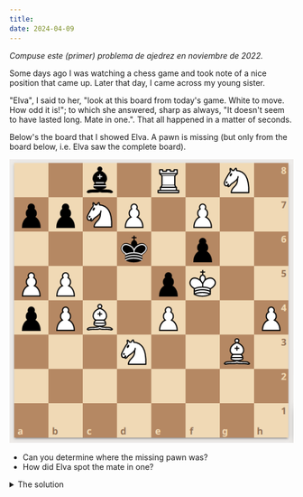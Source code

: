 ```yaml
---
title: 
date: 2024-04-09
---
```


*Compuse este (primer) problema de ajedrez en noviembre de 2022.*

Some days ago I was watching a chess game and took note of a nice position that came up. Later that day, I came across my young sister.

"Elva", I said to her, "look at this board from today's game. White to move. How odd it is!"; to which she answered, sharp as always, "It doesn't seem to have lasted long. Mate in one.". That all happened in a matter of seconds.

Below's the board that I showed Elva. A pawn is missing (but only from the board below, i.e. Elva saw the complete board).

![The board](https://raw.githubusercontent.com/luquiluq/blog/main/docs/assets/comosicion_ajedrez.png)

- Can you determine where the missing pawn was?
- How did Elva spot the mate in one?

<details>
<summary>The solution</summary>
The only possibility is for a white pawn to be on <code>d5</code> and to capture black's pawn on <code>d4</code> <em>en passant</em>. But how did Elva see that such a move was legal? Her only information was the full board and the fact that it came from a true game. Elva must have thought backwards to deduce that black's last move was a 2-square push of the e pawn. Let's then answer this question: <em>what was black's last move?</em>
<ul>
  <li>Clearly black didn't move the bishop.</li>
  <li>They neither moved the king as it would have previously been in a double check.</li>
  <li>The last move must have been <code>...e5</code>, <code>...exf6</code> or <code>...gxf6</code>. In the first case, only a 2-square push would have been possible (note white king's position). Now, the other two moves are impossible: a simple way to see this is that black has already captured exactly two white pieces, because there are 14 white pieces on the board. Moreover, those two captures were accomplished by the pawn on <code>a4</code>. Why? Well, of course that pawn of course must belong to the column <code>c</code> or some posterior one, so it has to have hopped at least twice diagonally. So the last piece to move can't have been the pawn on <code>f6</code>. The only possibility is a 2-square pawn push that allows for <em>en passant</em>.</li>
</ul>
Funnily enough, once provided with the complete position (pawn included), Stockfish only evaluates it to mate in two. So go beat the machine and read Smullyan's retrospective chess problems.
</details>



